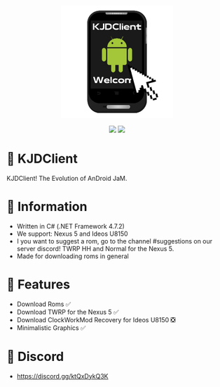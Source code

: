 <p align="center">
    <img src="Logo.png" width="256" height="256" />
</p>
<p align="center">
    <img src="https://img.shields.io/badge/.NET%20Framework-4.7.2-blue" />
    <img src="https://img.shields.io/badge/License-GPLv3-brightgreen" />

# 💬 KJDClient
KJDClient! The Evolution of AnDroid JaM.

# 📌 Information
- Written in C# (.NET Framework 4.7.2)
- We support: Nexus 5 and Ideos U8150
- I you want to suggest a rom, go to the channel #suggestions on our server discord!
TWRP HH and Normal for the Nexus 5.
- Made for downloading roms in general

# 📌 Features
- Download Roms ✅
- Download TWRP for the Nexus 5 ✅
- Download ClockWorkMod Recovery for Ideos U8150 ❎
- Minimalistic Graphics ✅

# 💬 Discord
- https://discord.gg/ktQxDykQ3K

